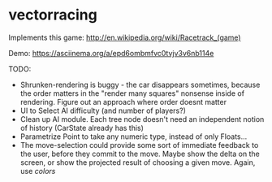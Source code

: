 vectorracing
============

Implements this game:
http://en.wikipedia.org/wiki/Racetrack_(game)

Demo:
https://asciinema.org/a/epd6ombmfvc0tvjv3v6nb114e

TODO:

* Shrunken-rendering is buggy - the car disappears sometimes, because the order matters in the "render many squares" nonsense inside of rendering.  Figure out an approach where order doesnt matter
* UI to Select AI difficulty (and number of players?)
* Clean up AI module.  Each tree node doesn't need an independent notion of history (CarState already has this)
* Parametrize Point to take any numeric type, instead of only Floats...
* The move-selection could provide some sort of immediate feedback to the user, before they commit to the move.  Maybe show the delta on the screen, or show the projected result of choosing a given move.  Again, use *colors*
